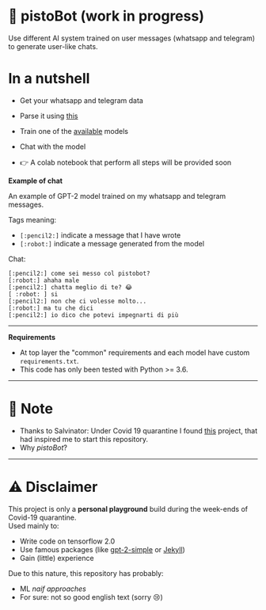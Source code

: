 # 🤖 pistoBot (work in progress)

Use different AI system trained on user messages (whatsapp and telegram) to generate user-like chats.

# In a nutshell
- Get your whatsapp and telegram data
- Parse it using [this](https://github.com/GuardatiSimone/messaging-chat-parser)
- Train one of the [available](https://github.com/GuardatiSimone/pistoBot/tree/master/pistoBot) models
- Chat with the model

- :point_right: A colab notebook that perform all steps will be provided soon 

**Example of chat**

An example of GPT-2 model trained on my whatsapp and telegram messages.

Tags meaning: 
- `[:pencil2:]` indicate a message that I have wrote
- `[:robot:]` indicate a message generated from the model

Chat:
```
[:pencil2:] come sei messo col pistobot?
[:robot:] ahaha male
[:pencil2:] chatta meglio di te? 😂
[ :robot: ] si
[:pencil2:] non che ci volesse molto...
[:robot:] ma tu che dici
[:pencil2:] io dico che potevi impegnarti di più
```

---

**Requirements**<br>
- At top layer the "common" requirements and each model have custom `requirements.txt`.
- This code has only been tested with Python >= 3.6.

---
# 📝 Note
- Thanks to Salvinator: Under Covid 19 quarantine I found [this](https://salvinator.github.io/) project, 
that had inspired me to start this repository.
- Why _pistoBot_? 
---
# ⚠ Disclaimer
This project is only a **personal playground** build during the week-ends of Covid-19 quarantine.<br>
Used mainly to:
- Write code on tensorflow 2.0
- Use famous packages (like [gpt-2-simple](https://github.com/minimaxir/gpt-2-simple) or [Jekyll](https://jekyllrb.com/))
- Gain (little) experience

Due to this nature, this repository has probably: 
- ML _naif approaches_ 
- For sure: not so good english text (sorry 😢)